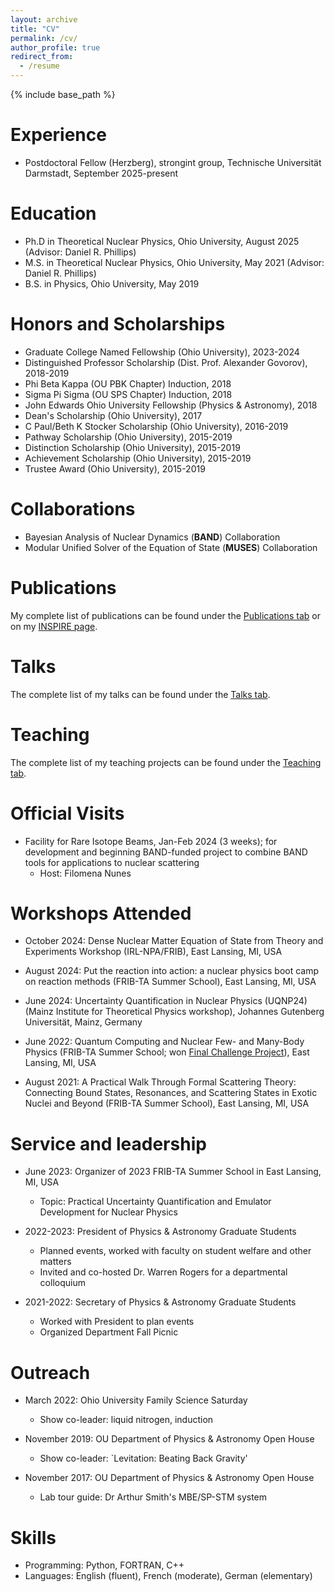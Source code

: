 ```yaml
---
layout: archive
title: "CV"
permalink: /cv/
author_profile: true
redirect_from:
  - /resume
---
```


{% include base_path %}

Experience
======
* Postdoctoral Fellow (Herzberg), strongint group, Technische Universität Darmstadt, September 2025-present

Education
======
* Ph.D in Theoretical Nuclear Physics, Ohio University, August 2025 (Advisor: Daniel R. Phillips)
* M.S. in Theoretical Nuclear Physics, Ohio University, May 2021 (Advisor: Daniel R. Phillips)
* B.S. in Physics, Ohio University, May 2019

Honors and Scholarships
======
* Graduate College Named Fellowship (Ohio University), 2023-2024
* Distinguished Professor Scholarship (Dist. Prof. Alexander Govorov), 2018-2019
* Phi Beta Kappa (OU PBK Chapter) Induction, 2018
* Sigma Pi Sigma (OU SPS Chapter) Induction, 2018
* John Edwards Ohio University Fellowship (Physics & Astronomy), 2018
* Dean's Scholarship (Ohio University), 2017
* C Paul/Beth K Stocker Scholarship (Ohio University), 2016-2019
* Pathway Scholarship (Ohio University), 2015-2019 
* Distinction Scholarship (Ohio University), 2015-2019 
* Achievement Scholarship (Ohio University), 2015-2019 
* Trustee Award (Ohio University), 2015-2019

Collaborations
======
* Bayesian Analysis of Nuclear Dynamics (**BAND**) Collaboration
* Modular Unified Solver of the Equation of State (**MUSES**) Collaboration

Publications
======
  My complete list of publications can be found under the [Publications tab](https://asemposki.github.io/publications/) or on my [INSPIRE page](https://inspirehep.net/authors/1873033?ui-citation-summary=true).
  
Talks
======
  The complete list of my talks can be found under the [Talks tab](https://asemposki.github.io/talks/).
  
Teaching
======
  The complete list of my teaching projects can be found under the [Teaching tab](https://asemposki.github.io/teaching/).

Official Visits
======
* Facility for Rare Isotope Beams, Jan-Feb 2024 (3 weeks); for development and beginning BAND-funded project to combine BAND tools for applications to nuclear scattering
  * Host: Filomena Nunes
 
Workshops Attended
======
* October 2024: Dense Nuclear Matter Equation of State from Theory and Experiments Workshop (IRL-NPA/FRIB), East Lansing, MI, USA

* August 2024: Put the reaction into action: a nuclear physics boot camp on reaction methods (FRIB-TA Summer School), East Lansing, MI, USA

* June 2024: Uncertainty Quantification in Nuclear Physics (UQNP24) (Mainz Institute for Theoretical Physics workshop), Johannes Gutenberg Universität, Mainz, Germany

* June 2022: Quantum Computing and Nuclear Few- and Many-Body Physics (FRIB-TA Summer School; won [Final Challenge Project](https://qc.ascsn.net/landing.html)), East Lansing, MI, USA

* August 2021: A Practical Walk Through Formal Scattering Theory: Connecting Bound States, Resonances, and Scattering States in Exotic Nuclei and Beyond (FRIB-TA Summer School), East Lansing, MI, USA

Service and leadership
======

* June 2023: Organizer of 2023 FRIB-TA Summer School in East Lansing, MI, USA
  * Topic: Practical Uncertainty Quantification and Emulator Development for Nuclear Physics

* 2022-2023: President of Physics & Astronomy Graduate Students
  * Planned events, worked with faculty on student welfare and other matters
  * Invited and co-hosted Dr. Warren Rogers for a departmental colloquium

* 2021-2022: Secretary of Physics & Astronomy Graduate Students
  * Worked with President to plan events
  * Organized Department Fall Picnic
 
Outreach
======

* March 2022: Ohio University Family Science Saturday
  * Show co-leader: liquid nitrogen, induction

* November 2019: OU Department of Physics & Astronomy Open House
  * Show co-leader: `Levitation: Beating Back Gravity'

* November 2017: OU Department of Physics & Astronomy Open House
  * Lab tour guide: Dr Arthur Smith's MBE/SP-STM system

Skills
======
* Programming: Python, FORTRAN, C++
* Languages: English (fluent), French (moderate), German (elementary)
